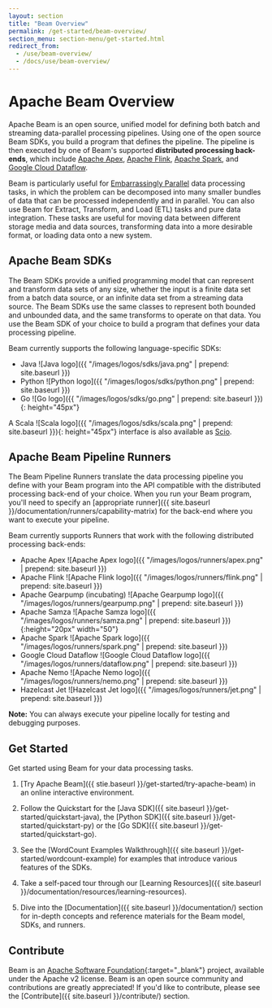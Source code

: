 ```yaml
---
layout: section
title: "Beam Overview"
permalink: /get-started/beam-overview/
section_menu: section-menu/get-started.html
redirect_from:
  - /use/beam-overview/
  - /docs/use/beam-overview/
---
```

<!--
Licensed under the Apache License, Version 2.0 (the "License");
you may not use this file except in compliance with the License.
You may obtain a copy of the License at

http://www.apache.org/licenses/LICENSE-2.0

Unless required by applicable law or agreed to in writing, software
distributed under the License is distributed on an "AS IS" BASIS,
WITHOUT WARRANTIES OR CONDITIONS OF ANY KIND, either express or implied.
See the License for the specific language governing permissions and
limitations under the License.
-->

# Apache Beam Overview

Apache Beam is an open source, unified model for defining both batch and streaming data-parallel processing pipelines. Using one of the open source Beam SDKs, you build a program that defines the pipeline. The pipeline is then executed by one of Beam's supported **distributed processing back-ends**, which include [Apache Apex](https://apex.apache.org), [Apache Flink](https://flink.apache.org), [Apache Spark](https://spark.apache.org), and [Google Cloud Dataflow](https://cloud.google.com/dataflow).

Beam is particularly useful for [Embarrassingly Parallel](https://en.wikipedia.org/wiki/Embarassingly_parallel) data processing tasks, in which the problem can be decomposed into many smaller bundles of data that can be processed independently and in parallel. You can also use Beam for Extract, Transform, and Load (ETL) tasks and pure data integration. These tasks are useful for moving data between different storage media and data sources, transforming data into a more desirable format, or loading data onto a new system.

## Apache Beam SDKs

The Beam SDKs provide a unified programming model that can represent and transform data sets of any size, whether the input is a finite data set from a batch data source, or an infinite data set from a streaming data source. The Beam SDKs use the same classes to represent both bounded and unbounded data, and the same transforms to operate on that data. You use the Beam SDK of your choice to build a program that defines your data processing pipeline.

Beam currently supports the following language-specific SDKs:

* Java ![Java logo]({{ "/images/logos/sdks/java.png" | prepend: site.baseurl }})
* Python ![Python logo]({{ "/images/logos/sdks/python.png" | prepend: site.baseurl }})
* Go ![Go logo]({{ "/images/logos/sdks/go.png" | prepend: site.baseurl }}){: height="45px"}

A Scala ![Scala logo]({{ "/images/logos/sdks/scala.png" | prepend: site.baseurl }}){: height="45px"} interface is also available as [Scio](https://github.com/spotify/scio).

## Apache Beam Pipeline Runners

The Beam Pipeline Runners translate the data processing pipeline you define with your Beam program into the API compatible with the distributed processing back-end of your choice. When you run your Beam program, you'll need to specify an [appropriate runner]({{ site.baseurl }}/documentation/runners/capability-matrix) for the back-end where you want to execute your pipeline.

Beam currently supports Runners that work with the following distributed processing back-ends:

* Apache Apex  ![Apache Apex logo]({{ "/images/logos/runners/apex.png" | prepend: site.baseurl }})
* Apache Flink ![Apache Flink logo]({{ "/images/logos/runners/flink.png" | prepend: site.baseurl }})
* Apache Gearpump (incubating) ![Apache Gearpump logo]({{ "/images/logos/runners/gearpump.png" | prepend: site.baseurl }})
* Apache Samza ![Apache Samza logo]({{ "/images/logos/runners/samza.png" | prepend: site.baseurl }}){:height="20px" width="50"}
* Apache Spark ![Apache Spark logo]({{ "/images/logos/runners/spark.png" | prepend: site.baseurl }})
* Google Cloud Dataflow ![Google Cloud Dataflow logo]({{ "/images/logos/runners/dataflow.png" | prepend: site.baseurl }})
* Apache Nemo ![Apache Nemo logo]({{ "/images/logos/runners/nemo.png" | prepend: site.baseurl }})
* Hazelcast Jet ![Hazelcast Jet logo]({{ "/images/logos/runners/jet.png" | prepend: site.baseurl }})

**Note:** You can always execute your pipeline locally for testing and debugging purposes.

## Get Started

Get started using Beam for your data processing tasks.

1. [Try Apache Beam]({{ stie.baseurl }}/get-started/try-apache-beam) in an online interactive environment.

1. Follow the Quickstart for the [Java SDK]({{ site.baseurl }}/get-started/quickstart-java), the [Python SDK]({{ site.baseurl }}/get-started/quickstart-py) or the [Go SDK]({{ site.baseurl }}/get-started/quickstart-go).

1. See the [WordCount Examples Walkthrough]({{ site.baseurl }}/get-started/wordcount-example) for examples that introduce various features of the SDKs.

1. Take a self-paced tour through our [Learning Resources]({{ site.baseurl }}/documentation/resources/learning-resources).

1. Dive into the [Documentation]({{ site.baseurl }}/documentation/) section for in-depth concepts and reference materials for the Beam model, SDKs, and runners.

## Contribute

Beam is an [Apache Software Foundation](http://www.apache.org){:target="_blank"} project, available under the Apache v2 license. Beam is an open source community and contributions are greatly appreciated! If you'd like to contribute, please see the [Contribute]({{ site.baseurl }}/contribute/) section.
